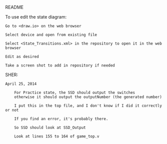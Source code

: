 README

To use edit the state diagram:

	Go to <draw.io> on the web browser

	Select device and open from existing file

	Select <State_Transitions.xml> in the repository to open it in the web browser

	Edit as desired

	Take a screen shot to add in repository if needed
	
SHER:	

	April 25, 2014

		For Practice state, the SSD should output the switches
		otherwise it should output the outputNumber (the generated number)
		
		I put this in the top file, and I don't know if I did it correctly or not
		
		If you find an error, it's probably there.
		
		So SSD should look at SSD_Output
		
		Look at lines 155 to 164 of game_top.v
		
		